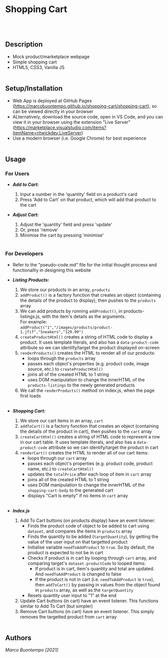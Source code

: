 # **Shopping Cart**
<br/><br/>

## **Description**
- Mock product/marketplace webpage
- Simple shopping cart
- HTML5, CSS3, Vanilla JS
<br/><br/>

## **Setup/Installation**
- Web App is deployed at GitHub Pages (https://marcobuontempo.github.io/shopping-cart/shopping-cart), so can be viewed directly in your browser
- ALternatively, download the source code, open in VS Code, and you can view it in your browser using the extension "Live Server" (https://marketplace.visualstudio.com/items?itemName=ritwickdey.LiveServer)
- Use a modern browser (i.e. Google Chrome) for best experience
<br/><br/>

## **Usage**
### **For Users**
- ***Add to Cart:***
    1. Input a number in the 'quantity' field on a product's card
    2. Press 'Add to Cart' on that product, which will add that product to the cart

- ***Adjust Cart:***
    1. Adjust the 'quantity' field and press 'update'
    2. Or, press 'remove'
    3. Minimise the cart by pressing 'minimise'
<br/><br/>

### **For Developers**
- Refer to the "pseudo-code.md" file for the initial thought process and functionality in designing this website
- ***Listing Products:***
    1. We store our products in an array, `products`
    2. `addProduct()` is a factory function that creates an object (containing the details of the product to display), then pushes to the `products` array
    3. We can add products by running `addProduct()`, in products-listings.js, with the item's details as the arguments. 
    <br/>For example:<br/>
    `addProduct("1","/images/products/product-1.jfif","Sneakers","129.99")`
    4. `createProductHtml()` creates a string of HTML code to display a product. It uses template literals, and also has a `data-product-code` attribute so we can identify/target the product displayed on-screen
    5. `renderProducts()` creates the HTML to render all of our products:
        - loops through the `products` array
        - passes each object's properties (e.g. product code, image source, etc.) to `createProductHtml()`
        - joins all of the created HTML to 1 string
        - uses DOM manipulation to change the innerHTML of the `products-listings` to the newly generated products
    6. We call the `renderProducts()` method on index.js, when the page first loads
<br/><br/>

- ***Shopping Cart:***
    1. We store our cart items in an array, `cart`
    2. `addToCart()` is a factory function that creates an object (containing the details of the product in cart), then pushes to the `cart` array
    3. `createCartHtml()` creates a string of HTML code to represent a row in our cart table. It uses template literals, and also has a `data-product-code` attribute so we can identify/target the product in cart
    4. `renderCart()` creates the HTML to render all of our cart items:
        - loops through our `cart` array
        - passes each object's properties (e.g. product code, product name, etc.) to `createCartHtml()`
        - updates the `totalPrice` after each loop of item in `cart` array
        - joins all of the created HTML to 1 string
        - uses DOM manipulation to change the innerHTML of the `shopping-cart-body` to the generated cart
        - displays "Cart is empty" if no items in `cart` array
<br/><br/>

- ***Index.js***
    1. Add To Cart buttons (on products display) have an event listener:
        - Finds the product code of object to be added to cart using `dataset`, and compares the items in `products` array
        - Finds the quantity to be added (`targetQuantity`), by getting the value of the user input on that targetted product
        - Initialise variable `needToAddProduct` to `true`. So by default, the product is expected to not be in cart
        - Checks if product is in cart by looping through `cart` array, and comparing target's `dataset.productCode` to looped items:
            - If product is in cart, item's quantity and total are updated. And `needToAddProduct` is changed to false
            - If the product is not in cart (i.e. `needToAddProduct` is `true`), then `addToCart()` by passing in values from the object found in `products` array, as well as the `targetQuantity`
        - Resets quantity user input to "1" at the end
    2. Update Cart buttons (in cart) have an event listener. This functions similar to Add To Cart (but simpler)
    3. Remove Cart buttons (in cart) have an event listener. This simply removes the targetted product from `cart` array
<br/><br/>

## **Authors**
*Marco Buontempo [2021]*